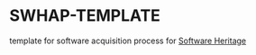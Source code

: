 # SWHAP-TEMPLATE
template for software acquisition process for [Software Heritage](https://www.softwareheritage.org)

